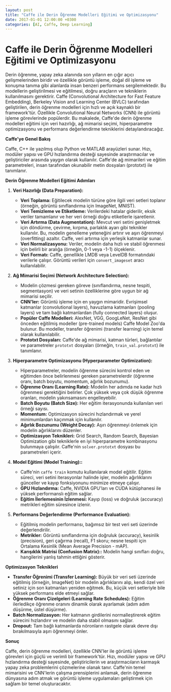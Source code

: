 ```yaml
---
layout: post
title: "Caffe ile Derin Öğrenme Modelleri Eğitimi ve Optimizasyonu"
date: 2017-01-01 12:00:00 +0300
categories: [AI, Caffe, Deep Learning]
---
```


# Caffe ile Derin Öğrenme Modelleri Eğitimi ve Optimizasyonu

Derin öğrenme, yapay zeka alanında son yılların en çığır açıcı gelişmelerinden biridir ve özellikle görüntü işleme, doğal dil işleme ve konuşma tanıma gibi alanlarda insan benzeri performans sergilemektedir. Bu modellerin geliştirilmesi ve eğitilmesi, doğru araçların ve tekniklerin kullanılmasını gerektirir. Caffe (Convolutional Architecture for Fast Feature Embedding), Berkeley Vision and Learning Center (BVLC) tarafından geliştirilen, derin öğrenme modelleri için hızlı ve açık kaynaklı bir framework'tür. Özellikle Convolutional Neural Networks (CNN) ile görüntü işleme görevlerinde popülerdir. Bu makalede, Caffe'de derin öğrenme modelleri eğitimi için veri hazırlığı, ağ mimarisi seçimi, hiperparametre optimizasyonu ve performans değerlendirme tekniklerini detaylandıracağız.

**Caffe'ye Genel Bakış**

Caffe, C++ ile yazılmış olup Python ve MATLAB arayüzleri sunar. Hızı, modüler yapısı ve GPU hızlandırma desteği sayesinde araştırmacılar ve geliştiriciler arasında yaygın olarak kullanılır. Caffe'de ağ mimarileri ve eğitim parametreleri, insan tarafından okunabilir metin dosyaları (prototxt) ile tanımlanır.

**Derin Öğrenme Modelleri Eğitimi Adımları**

1.  **Veri Hazırlığı (Data Preparation):**
    *   **Veri Toplama:** Eğitilecek modelin türüne göre ilgili veri setleri toplanır (örneğin, görüntü sınıflandırma için ImageNet, MNIST).
    *   **Veri Temizleme ve Etiketleme:** Verilerdeki hatalar giderilir, eksik veriler tamamlanır ve her veri örneği doğru etiketlerle işaretlenir.
    *   **Veri Artırma (Data Augmentation):** Mevcut veri setini genişletmek için döndürme, çevirme, kırpma, parlaklık ayarı gibi teknikler kullanılır. Bu, modelin genelleme yeteneğini artırır ve aşırı öğrenmeyi (overfitting) azaltır. Caffe, veri artırma için yerleşik katmanlar sunar.
    *   **Veri Normalizasyonu:** Veriler, modelin daha hızlı ve stabil öğrenmesi için belirli bir aralığa (örneğin, 0-1 veya -1-1) ölçeklenir.
    *   **Veri Formatı:** Caffe, genellikle LMDB veya LevelDB formatındaki verilerle çalışır. Görüntü verileri için `convert_imageset` aracı kullanılabilir.

2.  **Ağ Mimarisi Seçimi (Network Architecture Selection):**
    *   Modelin çözmesi gereken göreve (sınıflandırma, nesne tespiti, segmentasyon) ve veri setinin özelliklerine göre uygun bir ağ mimarisi seçilir.
    *   **CNN'ler:** Görüntü işleme için en yaygın mimaridir. Evrişimsel katmanlar (convolutional layers), havuzlama katmanları (pooling layers) ve tam bağlı katmanlardan (fully connected layers) oluşur.
    *   **Popüler Caffe Modelleri:** AlexNet, VGG, GoogLeNet, ResNet gibi önceden eğitilmiş modeller (pre-trained models) Caffe Model Zoo'da bulunur. Bu modeller, transfer öğrenimi (transfer learning) için temel olarak kullanılabilir.
    *   **Prototxt Dosyaları:** Caffe'de ağ mimarisi, katman türleri, bağlantılar ve parametreler `prototxt` dosyaları (örneğin, `train_val.prototxt`) ile tanımlanır.

3.  **Hiperparametre Optimizasyonu (Hyperparameter Optimization):**
    *   Hiperparametreler, modelin öğrenme sürecini kontrol eden ve eğitimden önce belirlenmesi gereken parametrelerdir (öğrenme oranı, batch boyutu, momentum, ağırlık bozunumu).
    *   **Öğrenme Oranı (Learning Rate):** Modelin her adımda ne kadar hızlı öğrenmesi gerektiğini belirler. Çok yüksek veya çok düşük öğrenme oranları, modelin yakınsamasını engelleyebilir.
    *   **Batch Boyutu (Batch Size):** Her eğitim iterasyonunda kullanılan veri örneği sayısı.
    *   **Momentum:** Optimizasyon sürecini hızlandırmak ve yerel minimumlardan kaçınmak için kullanılır.
    *   **Ağırlık Bozunumu (Weight Decay):** Aşırı öğrenmeyi önlemek için modelin ağırlıklarını düzenler.
    *   **Optimizasyon Teknikleri:** Grid Search, Random Search, Bayesian Optimization gibi tekniklerle en iyi hiperparametre kombinasyonu bulunmaya çalışılır. Caffe'nin `solver.prototxt` dosyası bu parametreleri içerir.

4.  **Model Eğitimi (Model Training)::**
    *   Caffe'nin `caffe train` komutu kullanılarak model eğitilir. Eğitim süreci, veri setini iterasyonlar halinde işler, modelin ağırlıklarını günceller ve kayıp fonksiyonunu minimize etmeye çalışır.
    *   **GPU Hızlandırma:** Caffe, NVIDIA GPU'ları ve CUDA kütüphanesi ile yüksek performanslı eğitim sağlar.
    *   **Eğitim İlerlemesinin İzlenmesi:** Kayıp (loss) ve doğruluk (accuracy) metrikleri eğitim süresince izlenir.

5.  **Performans Değerlendirme (Performance Evaluation):**
    *   Eğitilmiş modelin performansı, bağımsız bir test veri seti üzerinde değerlendirilir.
    *   **Metrikler:** Görüntü sınıflandırma için doğruluk (accuracy), kesinlik (precision), geri çağırma (recall), F1 skoru; nesne tespiti için Ortalama Kesinlik (Mean Average Precision - mAP).
    *   **Karışıklık Matrisi (Confusion Matrix)::** Modelin hangi sınıfları doğru, hangilerini yanlış tahmin ettiğini gösterir.

**Optimizasyon Teknikleri**

*   **Transfer Öğrenimi (Transfer Learning):** Büyük bir veri seti üzerinde eğitilmiş (örneğin, ImageNet) bir modelin ağırlıklarını alıp, kendi özel veri setiniz için son katmanları yeniden eğitmek. Bu, küçük veri setleriyle bile yüksek performans elde etmeyi sağlar.
*   **Öğrenme Oranı Çizelgeleri (Learning Rate Schedules):** Eğitim ilerledikçe öğrenme oranını dinamik olarak ayarlamak (adım adım düşürme, üstel düşürme).
*   **Batch Normalizasyon:** Her katmanın girdilerini normalleştirerek eğitim sürecini hızlandırır ve modelin daha stabil olmasını sağlar.
*   **Dropout:** Tam bağlı katmanlarda nöronların rastgele olarak devre dışı bırakılmasıyla aşırı öğrenmeyi önler.

**Sonuç**

Caffe, derin öğrenme modelleri, özellikle CNN'ler ile görüntü işleme görevleri için güçlü ve verimli bir framework'tür. Hızı, modüler yapısı ve GPU hızlandırma desteği sayesinde, geliştiricilerin ve araştırmacıların karmaşık yapay zeka problemlerini çözmelerine olanak tanır. Caffe'nin temel mimarisini ve CNN'lerin çalışma prensiplerini anlamak, derin öğrenme dünyasına adım atmak ve görüntü işleme uygulamaları geliştirmek için sağlam bir temel oluşturacaktır.